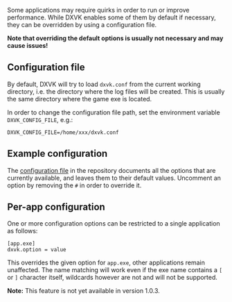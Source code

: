 Some applications may require quirks in order to run or improve performance. While DXVK enables some of them by default if necessary, they can be overridden by using a configuration file.

**Note that overriding the default options is usually not necessary and may cause issues!**

## Configuration file
By default, DXVK will try to load `dxvk.conf` from the current working directory, i.e. the directory where the log files will be created. This is usually the same directory where the game exe is located.

In order to change the configuration file path, set the environment variable `DXVK_CONFIG_FILE`, e.g.:
```
DXVK_CONFIG_FILE=/home/xxx/dxvk.conf
```

## Example configuration
The [configuration file](https://github.com/doitsujin/dxvk/blob/master/dxvk.conf) in the repository documents all the options that are currently available, and leaves them to their default values. Uncomment an option by removing the `#` in order to override it.

## Per-app configuration
One or more configuration options can be restricted to a single application as follows:
```
[app.exe]
dxvk.option = value
```
This overrides the given option for `app.exe`, other applications remain unaffected. The name matching will work even if the exe name contains a `[` or `]` character itself, wildcards however are not and will not be supported.

**Note:** This feature is not yet available in version 1.0.3.